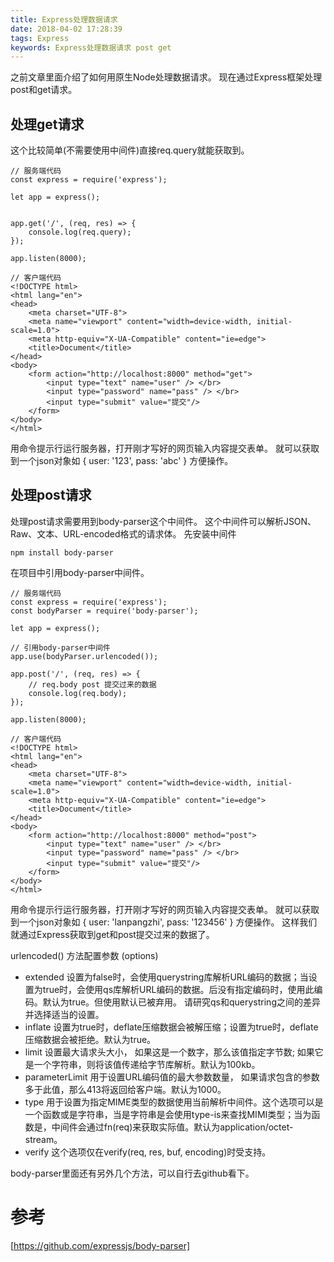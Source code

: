 ```yaml
---
title: Express处理数据请求
date: 2018-04-02 17:28:39
tags: Express
keywords: Express处理数据请求 post get
---
```


之前文章里面介绍了如何用原生Node处理数据请求。
现在通过Express框架处理post和get请求。
<!--more-->

## 处理get请求
这个比较简单(不需要使用中间件)直接req.query就能获取到。
```
// 服务端代码
const express = require('express');

let app = express();


app.get('/', (req, res) => {
    console.log(req.query);
});

app.listen(8000);
```
```
// 客户端代码
<!DOCTYPE html>
<html lang="en">
<head>
    <meta charset="UTF-8">
    <meta name="viewport" content="width=device-width, initial-scale=1.0">
    <meta http-equiv="X-UA-Compatible" content="ie=edge">
    <title>Document</title>
</head>
<body>
    <form action="http://localhost:8000" method="get">
        <input type="text" name="user" /> </br>
        <input type="password" name="pass" /> </br>
        <input type="submit" value="提交"/>
    </form>
</body>
</html>
```
用命令提示行运行服务器，打开刚才写好的网页输入内容提交表单。
就可以获取到一个json对象如 { user: '123', pass: 'abc' } 方便操作。

## 处理post请求
处理post请求需要用到body-parser这个中间件。
这个中间件可以解析JSON、Raw、文本、URL-encoded格式的请求体。
先安装中间件
```
npm install body-parser
```
在项目中引用body-parser中间件。
```
// 服务端代码
const express = require('express');
const bodyParser = require('body-parser');

let app = express();

// 引用body-parser中间件
app.use(bodyParser.urlencoded());

app.post('/', (req, res) => {
    // req.body post 提交过来的数据
    console.log(req.body);
});

app.listen(8000);
```
```
// 客户端代码
<!DOCTYPE html>
<html lang="en">
<head>
    <meta charset="UTF-8">
    <meta name="viewport" content="width=device-width, initial-scale=1.0">
    <meta http-equiv="X-UA-Compatible" content="ie=edge">
    <title>Document</title>
</head>
<body>
    <form action="http://localhost:8000" method="post">
        <input type="text" name="user" /> </br>
        <input type="password" name="pass" /> </br>
        <input type="submit" value="提交"/>
    </form>
</body>
</html>
```
用命令提示行运行服务器，打开刚才写好的网页输入内容提交表单。
就可以获取到一个json对象如 { user: 'lanpangzhi', pass: '123456' } 方便操作。
这样我们就通过Express获取到get和post提交过来的数据了。

urlencoded() 方法配置参数 (options)
- extended 设置为false时，会使用querystring库解析URL编码的数据；当设置为true时，会使用qs库解析URL编码的数据。后没有指定编码时，使用此编码。默认为true。但使用默认已被弃用。 请研究qs和querystring之间的差异并选择适当的设置。
- inflate  设置为true时，deflate压缩数据会被解压缩；设置为true时，deflate压缩数据会被拒绝。默认为true。
- limit 设置最大请求头大小， 如果这是一个数字，那么该值指定字节数; 如果它是一个字符串，则将该值传递给字节库解析。默认为100kb。
- parameterLimit  用于设置URL编码值的最大参数数量， 如果请求包含的参数多于此值，那么413将返回给客户端。默认为1000。
- type  用于设置为指定MIME类型的数据使用当前解析中间件。这个选项可以是一个函数或是字符串，当是字符串是会使用type-is来查找MIMI类型；当为函数是，中间件会通过fn(req)来获取实际值。默认为application/octet-stream。
- verify  这个选项仅在verify(req, res, buf, encoding)时受支持。

body-parser里面还有另外几个方法，可以自行去github看下。

# 参考
[https://github.com/expressjs/body-parser]
